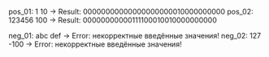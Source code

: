 pos_01: 1 10 -> Result: 00000000000000000000010000000000
pos_02: 123456 100 -> Result: 00000000000111100010010000000000

neg_01: abc def -> Error: некорректные введённые значения!
neg_02: 127 -100 -> Error: некорректные введённые значения!
